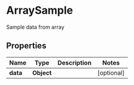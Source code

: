 

# ArraySample

Sample data from array

## Properties

| Name | Type | Description | Notes |
|------------ | ------------- | ------------- | -------------|
|**data** | **Object** |  |  [optional] |



